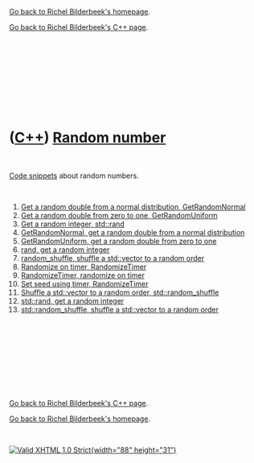 [Go back to Richel Bilderbeek's homepage](index.htm).

[Go back to Richel Bilderbeek's C++ page](Cpp.htm).

 

 

 

 

 

([C++](Cpp.htm)) [Random number](CppRandomNumber.htm)
=====================================================

 

[Code snippets](CppCodeSnippets.htm) about random numbers.

 

1.  [Get a random double from a normal distribution,
    GetRandomNormal](CppGetRandomNormal.htm)
2.  [Get a random double from zero to one,
    GetRandomUniform](CppGetRandomUniform.htm)
3.  [Get a random integer, std::rand](CppRand.htm)
4.  [GetRandomNormal, get a random double from a normal
    distribution](CppGetRandomNormal.htm)
5.  [GetRandomUniform, get a random double from zero to
    one](CppGetRandomUniform.htm)
6.  [rand, get a random integer](CppRand.htm)
7.  [random\_shuffle, shuffle a std::vector to a random
    order](CppRandomShuffle.htm)
8.  [Randomize on timer, RandomizeTimer](CppRandomizeTimer.htm)
9.  [RandomizeTimer, randomize on timer](CppRandomizeTimer.htm)
10. [Set seed using timer, RandomizeTimer](CppRandomizeTimer.htm)
11. [Shuffle a std::vector to a random order,
    std::random\_shuffle](CppRandomShuffle.htm)
12. [std::rand, get a random integer](CppRand.htm)
13. [std::random\_shuffle, shuffle a std::vector to a random
    order](CppRandomShuffle.htm)

 

 

 

 

 

[Go back to Richel Bilderbeek's C++ page](Cpp.htm).

[Go back to Richel Bilderbeek's homepage](index.htm).

 

[![Valid XHTML 1.0 Strict](valid-xhtml10.png){width="88"
height="31"}](http://validator.w3.org/check?uri=referer)
